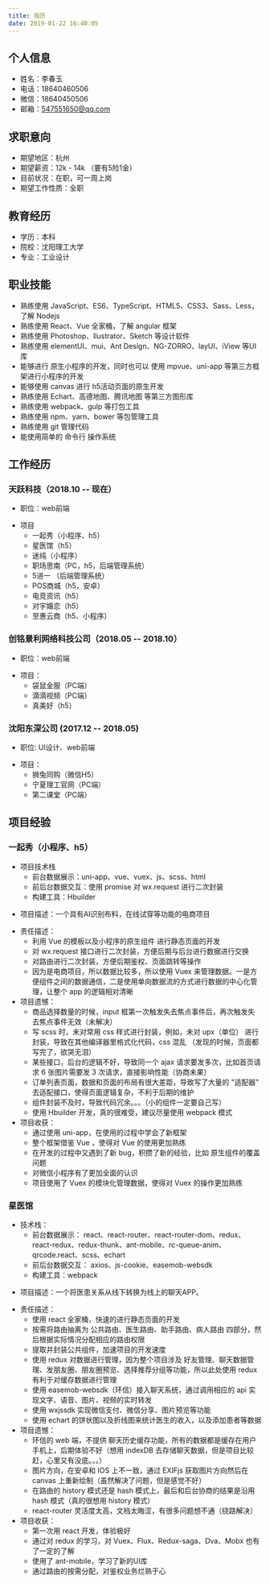 ```yaml
---
title: 简历
date: 2019-01-22 16:40:05
---
```


## 个人信息
- 姓名：李春玉
- 电话：18640460506
- 微信：18640450506
- 邮箱：547551650@qq.com

## 求职意向
- 期望地区：杭州
- 期望薪资：12k - 14k （要有5险1金）
- 目前状况：在职，可一周上岗
- 期望工作性质：全职

## 教育经历
- 学历：本科
- 院校：沈阳理工大学
- 专业：工业设计

## 职业技能
- 熟练使用 JavaScript、ES6、TypeScript、HTML5、CSS3、Sass、Less，了解 Nodejs
- 熟练使用 React、Vue 全家桶，了解 angular 框架
- 熟练使用 Photoshop、Ilustrator、Sketch 等设计软件
- 熟练使用 elementUI、mui、Ant Design、NG-ZORRO、layUI、iView 等UI库
- 能够进行 原生小程序的开发，同时也可以 使用 mpvue、uni-app 等第三方框架进行小程序的开发
- 能够使用 canvas 进行 h5活动页面的原生开发
- 熟练使用 Echart、高德地图、腾讯地图 等第三方图形库
- 熟练使用 webpack、gulp 等打包工具
- 熟练使用 npm、yarn、bower 等包管理工具
- 熟练使用 git 管理代码
- 能使用简单的 命令行 操作系统

## 工作经历

### 天跃科技（2018.10 -- 现在）
- 职位：web前端
+ 项目
  - 一起秀（小程序、h5）
  - 星医馆（h5）
  - 迷纯（小程序）
  - 职场思南（PC，h5，后端管理系统）
  - 5进一 （后端管理系统）
  - POS商城（h5，安卓）
  - 电竞资讯（h5）
  - 对宇婚恋（h5）
  - 至惠云商（h5、小程序）

### 创铭景利网络科技公司（2018.05 -- 2018.10）
- 职位：web前端
+ 项目：
  - 袋鼠金服（PC端）
  - 滴滴视频（PC端）
  - 真美好（h5）

### 沈阳东深公司 (2017.12 -- 2018.05)
- 职位: UI设计、web前端
+ 项目：
  - 狮兔同购（微信H5）
  - 宁夏理工官网（PC端）
  - 第二课堂（PC端）

## 项目经验

### 一起秀（小程序、h5）
+ 项目技术栈
  - 前台数据展示：uni-app、vue、vuex、js、scss、html
  - 前后台数据交互：使用 promise 对 wx.request 进行二次封装
  - 构建工具：Hbuilder
- 项目描述：一个具有AI识别布料，在线试穿等功能的电商项目
+ 责任描述：
  - 利用 Vue 的模板以及小程序的原生组件 进行静态页面的开发
  - 对 wx.request 接口进行二次封装，方便后期与后台进行数据进行交换
  - 对路由进行二次封装，方便后期鉴权、页面跳转等操作
  - 因为是电商项目，所以数据比较多，所以使用 Vuex 来管理数据。一是方便组件之间的数据通信，二是使用单向数据流的方式进行数据的中心化管理，让整个 app 的逻辑相对清晰
+ 项目遗憾：
  - 商品选择数量的时候，input 框第一次触发失去焦点事件后，再次触发失去焦点事件无效（未解决）
  - 写 scss 时，未对常用 css 样式进行封装，例如，未对 upx（单位） 进行封装，导致在其他编译器里格式化代码，css 混乱 （发现的时候，页面都写完了，欲哭无泪）
  - 某些接口，后台的逻辑不好，导致同一个 ajax 请求要发多次，比如首页请求 6 张图片需要发 3 次请求，直接影响性能（协商未果）
  - 订单列表页面，数据和页面的布局有很大差距，导致写了大量的 "适配器" 去适配接口，使得页面逻辑复杂，不利于后期的维护
  - 组件封装不及时，导致代码冗余。。。（小的组件一定要自己写）
  - 使用 Hbuilder 开发，真的很难受，建议尽量使用 webpack 模式
+ 项目收获：
  - 通过使用 uni-app，在使用的过程中学会了新框架
  - 整个框架借鉴 Vue ，使得对 Vue 的使用更加熟练
  - 在开发的过程中又遇到了新 bug，积攒了新的经验，比如 原生组件的覆盖问题
  - 对微信小程序有了更加全面的认识
  - 项目使用了 Vuex 的模块化管理数据，使得对 Vuex 的操作更加熟练
  
### 星医馆
+ 技术栈：
  - 前台数据展示： react、react-router、react-router-dom、redux、react-redux、redux-thunk、ant-mobile、rc-queue-anim、qrcode.react、scss、echart
  - 前后台数据交互： axios、js-cookie、easemob-websdk
  - 构建工具：webpack
- 项目描述：一个将医患关系从线下转换为线上的聊天APP。
+ 责任描述：
  - 使用 react 全家桶，快速的进行静态页面的开发
  - 按需将路由抽离为 公共路由、医生路由、助手路由、病人路由 四部分，然后根据实际情况分配相应的路由权限
  - 提取并封装公共组件，加速项目的开发速度
  - 使用 redux 对数据进行管理，因为整个项目涉及 好友管理、聊天数据管理、发朋友圈、朋友圈预览、选择推荐分组等功能，所以此处使用 redux 有利于对缓存数据进行管理
  - 使用 easemob-websdk（环信）接入聊天系统，通过调用相应的 api 实现文字、语音、图片、视频的实时转发
  - 使用 wxjssdk 实现微信支付、微信分享、图片预览等功能
  - 使用 echart 的饼状图以及折线图来统计医生的收入，以及添加患者等数据
+ 项目遗憾：
  - 环信的 web 端，不提供 聊天历史缓存功能，所有的数据都是缓存在用户手机上，后期体验不好（想用 indexDB 去存储聊天数据，但是项目比较赶，心里又有没底。。。）
  - 图片方向，在安卓和 IOS 上不一致，通过 EXIFjs 获取图片方向然后在 canvas 上重新绘制（虽然解决了问题，但是感觉不好）
  - 在路由的 history 模式还是 hash 模式上，最后和后台协商的结果是沿用 hash 模式（真的很想用 history 模式）
  - react-router 灵活度太高，文档太晦涩，有很多问题想不通（绕路解决）
+ 项目收获：
  - 第一次用 react 开发，体验极好
  - 通过对 redux 的学习，对 Vuex、Flux、Redux-saga、Dva、Mobx 也有了一定的了解
  - 使用了 ant-mobile，学习了新的UI库
  - 通过路由的按需分配，对鉴权业务烂熟于心
  

  
  

 

